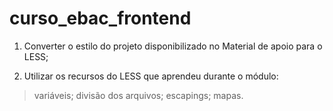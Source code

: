 # curso_ebac_frontend

1) Converter o estilo do projeto disponibilizado no Material de apoio para o LESS;

2) Utilizar os recursos do LESS que aprendeu durante o módulo:

> variáveis;
> divisão dos arquivos;
> escapings;
> mapas.
